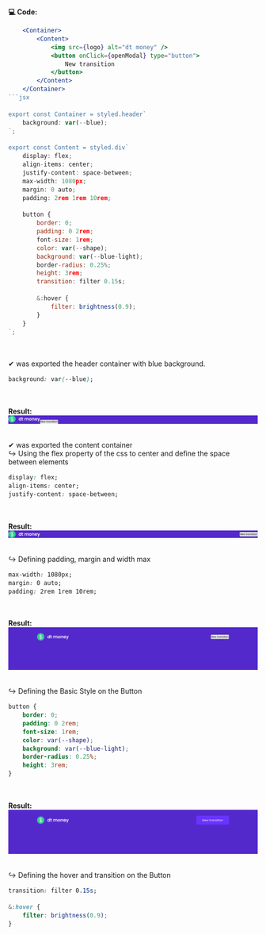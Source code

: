 <label><strong>💻 Code: </strong></label>

```jsx
	<Container>
		<Content>
			<img src={logo} alt="dt money" />
			<button onClick={openModal} type="button">
				New transition
			</button>
		</Content>
	</Container>
```jsx

export const Container = styled.header`
	background: var(--blue);
`;

export const Content = styled.div`
	display: flex;
	align-items: center;
	justify-content: space-between;
	max-width: 1080px;
	margin: 0 auto;
	padding: 2rem 1rem 10rem;

	button {
		border: 0;
		padding: 0 2rem;
		font-size: 1rem;
		color: var(--shape);
		background: var(--blue-light);
		border-radius: 0.25%;
		height: 3rem;
		transition: filter 0.15s;

		&:hover {
			filter: brightness(0.9);
		}
	}
`;
```

<br>
<br>
<label>✔ was exported the header container with blue background.</label>

```css
background: var(--blue);
```

<br>
<br>
<label><strong>Result: </strong></label>
<img alt="dt-money.header.01 Style"src="../images/dt-money.header.01.png">
<br>
<br>

<label>✔ was exported the content container</label>
<br>
<label>↪ Using the flex property of the css to center and define the space between elements </label>

```css
display: flex;
align-items: center;
justify-content: space-between;
```

<br>
<br>
<label><strong>Result: </strong></label>
<img alt="dt-money.header.02 Style"src="../images/dt-money.header.02.png">
<br>
<br>

<label>↪ Defining padding, margin and width max </label>

```css
max-width: 1080px;
margin: 0 auto;
padding: 2rem 1rem 10rem;
```

<br>
<br>
<label><strong>Result:</strong></label>
<img alt="dt-money.header.03 Style"src="../images/dt-money.header.03.png">
<br>
<br>

<label>↪ Defining the Basic Style on the Button </label>

```css
button {
	border: 0;
	padding: 0 2rem;
	font-size: 1rem;
	color: var(--shape);
	background: var(--blue-light);
	border-radius: 0.25%;
	height: 3rem;
}
```

<br>
<br>
<label><strong>Result: </strong></label>
<img alt="dt-money.header.04 Style"src="../images/dt-money.header.04.png">
<br>
<br>

<label>↪ Defining the hover and transition on the Button </label>

```css
transition: filter 0.15s;

&:hover {
	filter: brightness(0.9);
}
```
